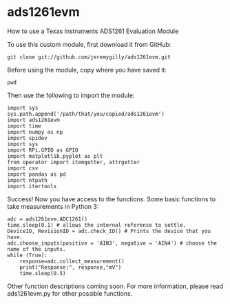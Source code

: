 # ads1261evm
How to use a Texas Instruments ADS1261 Evaluation Module

To use this custom module, first download it from GitHub:
```
git clone git://github.com/jeremygilly/ads1261evm.git
```
Before using the module, copy where you have saved it:
```
pwd
```
Then use the following to import the module:
```
import sys
sys.path.append('/path/that/you/copied/ads1261evm')
import ads1261evm
import time
import numpy as np
import spidev
import sys
import RPi.GPIO as GPIO
import matplotlib.pyplot as plt
from operator import itemgetter, attrgetter
import csv
import pandas as pd
import ntpath
import itertools
```

Success! Now you have access to the functions. Some basic functions to take measurements in Python 3:
```
adc = ads1261evm.ADC1261()
time.sleep(0.1) # allows the internal reference to settle.
DeviceID, RevisionID = adc.check_ID() # Prints the device that you have.
adc.choose_inputs(positive = 'AIN3', negative = 'AIN4') # choose the name of the inputs.
while (True):
	response=adc.collect_measurement()
	print("Response:", response,"mV")
	time.sleep(0.5)
```

Other function descriptions coming soon. For more information, please read ads1261evm.py for other possible functions.

